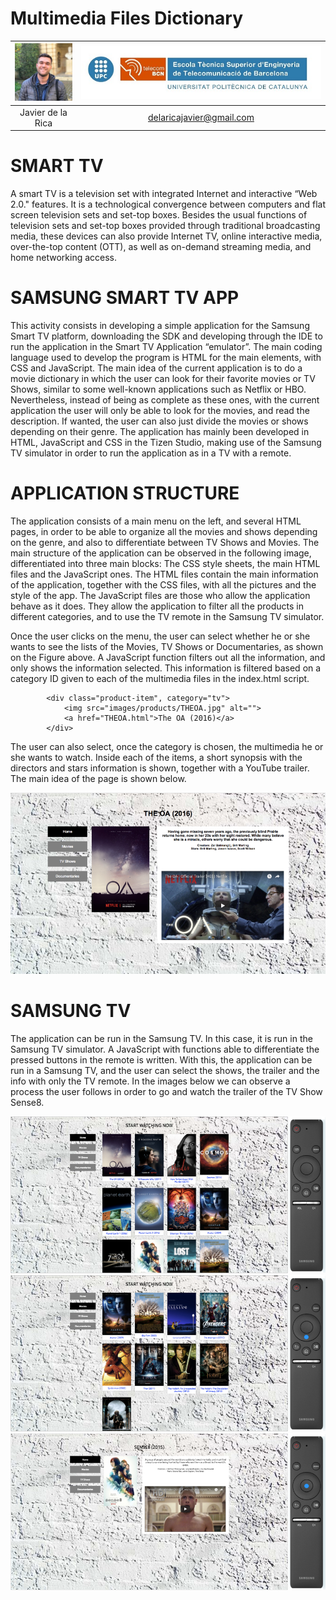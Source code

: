 # Multimedia Files Dictionary
 

| <img src="/images/img.jpeg" width="120"> | ![Logo](/images/upc_etsetb.jpg) |
| :---: | :---: |
| Javier de la Rica | delaricajavier@gmail.com |

# SMART TV

A smart TV is a television set with integrated Internet and interactive “Web 2.0." features. It is a technological convergence between computers and flat screen television sets and set-top boxes. Besides the usual functions of television sets and set-top boxes provided through traditional broadcasting media, these devices can also provide Internet TV, online interactive media, over-the-top content (OTT), as well as on-demand streaming media, and home networking access.

# SAMSUNG SMART TV APP

This activity consists in developing a simple application for the Samsung Smart TV platform, downloading the SDK and developing through the IDE to run the application in the Smart TV Application “emulator”. The main coding language used to develop the program is HTML for the main elements, with CSS and JavaScript.
The main idea of the current application is to do a movie dictionary in which the user can look for their favorite movies or TV Shows, similar to some well-known applications such as Netflix or HBO. Nevertheless, instead of being as complete as these ones, with the current application the user will only be able to look for the movies, and read the description. If wanted, the user can also just divide the movies or shows depending on their genre.
The application has mainly been developed in HTML, JavaScript and CSS in the Tizen Studio, making use of the Samsung TV simulator in order to run the application as in a TV with a remote.

# APPLICATION STRUCTURE

The application consists of a main menu on the left, and several HTML pages, in order to be able to organize all the movies and shows depending on the genre, and also to differentiate between TV Shows and Movies.
The main structure of the application can be observed in the following image, differentiated into three main blocks: The CSS style sheets, the main HTML files and the JavaScript ones. The HTML files contain the main information of the application, together with the CSS files, with all the pictures and the style of the app. The JavaScript files are those who allow the application behave as it does. They allow the application to filter all the products in different categories, and to use the TV remote in the Samsung TV simulator.

Once the user clicks on the menu, the user can select whether he or she wants to see the lists of the Movies, TV Shows or Documentaries, as shown on the Figure above. A JavaScript function filters out all the information, and only shows the information selected. This information is filtered based on a category ID given to each of the multimedia files in the index.html script.

			<div class="product-item", category="tv">
				<img src="images/products/THEOA.jpg" alt="">
				<a href="THEOA.html">The OA (2016)</a>
			</div>

The user can also select, once the category is chosen, the multimedia he or she wants to watch. Inside each of the items, a short synopsis with the directors and stars information is shown, together with a YouTube trailer. The main idea of the page is shown below.

![img1](/images/Imagen1.png?raw=true "Home Page")

# SAMSUNG TV 

The application can be run in the Samsung TV. In this case, it is run in the Samsung TV simulator. A JavaScript with functions able to differentiate the pressed buttons in the remote is written. With this, the application can be run in a Samsung TV, and the user can select the shows, the trailer and the info with only the TV remote.
In the images below we can observe a process the user follows in order to go and watch the trailer of the TV Show Sense8.

![img2](/images/Imagen2.png?raw=true "Movies")
![img3](/images/Imagen3.png?raw=true "TV Shows")
![img4](/images/Imagen4.png?raw=true "Sene8")

